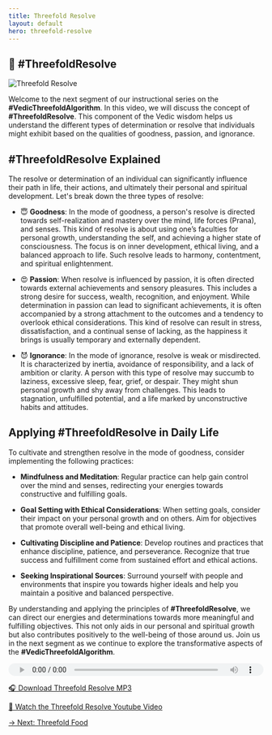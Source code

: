 ```yaml
---
title: Threefold Resolve
layout: default
hero: threefold-resolve
---
```


## 💪 #ThreefoldResolve

![Threefold Resolve](../img/ins-threefold-resolve.png)

Welcome to the next segment of our instructional series on the **#VedicThreefoldAlgorithm**. In this video, we will discuss the concept of **#ThreefoldResolve**. This component of the Vedic wisdom helps us understand the different types of determination or resolve that individuals might exhibit based on the qualities of goodness, passion, and ignorance.

## #ThreefoldResolve Explained

The resolve or determination of an individual can significantly influence their path in life, their actions, and ultimately their personal and spiritual development. Let's break down the three types of resolve:

- 😇 **Goodness**: In the mode of goodness, a person's resolve is directed towards self-realization and mastery over the mind, life forces (Prana), and senses. This kind of resolve is about using one’s faculties for personal growth, understanding the self, and achieving a higher state of consciousness. The focus is on inner development, ethical living, and a balanced approach to life. Such resolve leads to harmony, contentment, and spiritual enlightenment.

- 😍 **Passion**: When resolve is influenced by passion, it is often directed towards external achievements and sensory pleasures. This includes a strong desire for success, wealth, recognition, and enjoyment. While determination in passion can lead to significant achievements, it is often accompanied by a strong attachment to the outcomes and a tendency to overlook ethical considerations. This kind of resolve can result in stress, dissatisfaction, and a continual sense of lacking, as the happiness it brings is usually temporary and externally dependent.

- 😈 **Ignorance**: In the mode of ignorance, resolve is weak or misdirected. It is characterized by inertia, avoidance of responsibility, and a lack of ambition or clarity. A person with this type of resolve may succumb to laziness, excessive sleep, fear, grief, or despair. They might shun personal growth and shy away from challenges. This leads to stagnation, unfulfilled potential, and a life marked by unconstructive habits and attitudes.

## Applying #ThreefoldResolve in Daily Life

To cultivate and strengthen resolve in the mode of goodness, consider implementing the following practices:

- **Mindfulness and Meditation**: Regular practice can help gain control over the mind and senses, redirecting your energies towards constructive and fulfilling goals.

- **Goal Setting with Ethical Considerations**: When setting goals, consider their impact on your personal growth and on others. Aim for objectives that promote overall well-being and ethical living.

- **Cultivating Discipline and Patience**: Develop routines and practices that enhance discipline, patience, and perseverance. Recognize that true success and fulfillment come from sustained effort and ethical actions.

- **Seeking Inspirational Sources**: Surround yourself with people and environments that inspire you towards higher ideals and help you maintain a positive and balanced perspective.

By understanding and applying the principles of **#ThreefoldResolve**, we can direct our energies and determinations towards more meaningful and fulfilling objectives. This not only aids in our personal and spiritual growth but also contributes positively to the well-being of those around us. Join us in the next segment as we continue to explore the transformative aspects of the **#VedicThreefoldAlgorithm**.

<audio src="https://indra.team/audio/indra/threefold-resolve.mp3" controls style="width:100%;height:25px"></audio>

[🎧 Download Threefold Resolve MP3](https://indra.team/audio/indra/threefold-resolve.mp3)

[🍿 Watch the Threefold Resolve Youtube Video](https://youtu.be/Taxd2rk6mMQ)

[→ Next: Threefold Food](threefold-food)
